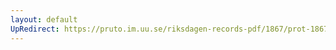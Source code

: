 ```yaml
---
layout: default
UpRedirect: https://pruto.im.uu.se/riksdagen-records-pdf/1867/prot-1867--fk--418/prot-1867--fk--418_007.pdf
---
```

